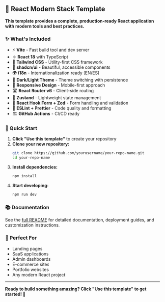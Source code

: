 ## 🚀 React Modern Stack Template

**This template provides a complete, production-ready React application with modern tools and best practices.**

### ✨ What's Included

- ⚡ **Vite** - Fast build tool and dev server
- ⚛️ **React 18** with TypeScript
- 🎨 **Tailwind CSS** - Utility-first CSS framework
- 🧩 **shadcn/ui** - Beautiful, accessible components
- 🌍 **i18n** - Internationalization ready (EN/ES)
- 🌙 **Dark/Light Theme** - Theme switching with persistence
- 📱 **Responsive Design** - Mobile-first approach
- 🛣️ **React Router v6** - Client-side routing
- 🐻 **Zustand** - Lightweight state management
- 📝 **React Hook Form + Zod** - Form handling and validation
- 🔧 **ESLint + Prettier** - Code quality and formatting
- 🏗️ **GitHub Actions** - CI/CD ready

### 🚀 Quick Start

1. **Click "Use this template"** to create your repository
2. **Clone your new repository:**
   ```bash
   git clone https://github.com/yourusername/your-repo-name.git
   cd your-repo-name
   ```
3. **Install dependencies:**
   ```bash
   npm install
   ```
4. **Start developing:**
   ```bash
   npm run dev
   ```

### 📚 Documentation

See the [full README](./README.md) for detailed documentation, deployment guides, and customization instructions.

### 🎯 Perfect For

- Landing pages
- SaaS applications
- Admin dashboards
- E-commerce sites
- Portfolio websites
- Any modern React project

---

**Ready to build something amazing? Click "Use this template" to get started! 🚀**
